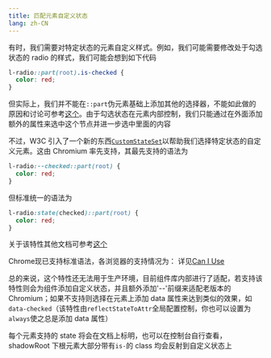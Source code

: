 ```yaml
---
title: 匹配元素自定义状态
lang: zh-CN
---
```


有时，我们需要对特定状态的元素自定义样式。例如，我们可能需要修改处于勾选状态的 radio 的样式，我们可能会想到如下代码

```css
l-radio::part(root).is-checked {
  color: red;
}
```

但实际上，我们并不能在`::part`伪元素基础上添加其他的选择器，不能如此做的原因和讨论可参考[这个](https://github.com/w3c/csswg-drafts/issues/3431)。由于勾选状态在元素内部控制，我们只能通过在外面添加额外的属性来选中这个节点并进一步选中里面的内容

不过，W3C 引入了一个新的东西[`CustomStateSet`](https://developer.mozilla.org/en-US/docs/Web/API/CustomStateSet)以帮助我们选择特定状态的自定义元素。这由 Chromium 率先支持，其最先支持的语法为

```css
l-radio:--checked::part(root) {
  color: red;
}
```

但标准统一的语法为

```css
l-radio:state(checked)::part(root) {
  color: red;
}
```

关于该特性其他文档可参考[这个](https://github.com/whatwg/html/pull/8467)

Chrome现已支持标准语法，各浏览器的支持情况为：<SupportInfo chrome="125" edge="125" firefox="126" safari="17.4" style="padding-left: 0; margin-top: 16px;" /> 详见[Can I Use](<https://caniuse.com/?search=%3Astate()>)

总的来说，这个特性还无法用于生产环境，目前组件库内部进行了适配，若支持该特性则会为组件添加自定义状态，并且额外添加'--'前缀来适配老版本的 Chromium；如果不支持则选择在元素上添加 data 属性来达到类似的效果，如`data-checked`（该特性由`reflectStateToAttr`全局配置控制，你也可以设置为`always`使之总是添加 data 属性）

每个元素支持的 state 将会在文档上标明，也可以在控制台自行查看，shadowRoot 下根元素大部分带有`is-`的 class 均会反射到自定义状态上
